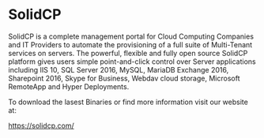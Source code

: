 # SolidCP

SolidCP is a complete management portal for Cloud Computing Companies and IT Providers to automate the provisioning of a full suite of Multi-Tenant services on servers. The powerful, flexible and fully open source SolidCP platform gives users simple point-and-click control over Server applications including IIS 10, SQL Server 2016, MySQL, MariaDB Exchange 2016, Sharepoint 2016, Skype for Business, Webdav cloud storage, Microsoft RemoteApp and Hyper Deployments.

To download the lasest Binaries or find more information visit our website at: 

https://solidcp.com/